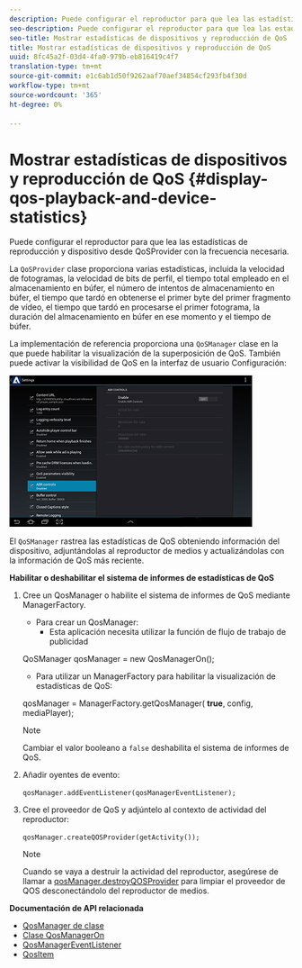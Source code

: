 ```yaml
---
description: Puede configurar el reproductor para que lea las estadísticas de reproducción y dispositivo desde QoSProvider con la frecuencia necesaria.
seo-description: Puede configurar el reproductor para que lea las estadísticas de reproducción y dispositivo desde QoSProvider con la frecuencia necesaria.
seo-title: Mostrar estadísticas de dispositivos y reproducción de QoS
title: Mostrar estadísticas de dispositivos y reproducción de QoS
uuid: 8fc45a2f-03d4-4fa0-979b-eb816419c4f7
translation-type: tm+mt
source-git-commit: e1c6ab1d50f9262aaf70aef34854cf293fb4f30d
workflow-type: tm+mt
source-wordcount: '365'
ht-degree: 0%

---
```



# Mostrar estadísticas de dispositivos y reproducción de QoS {#display-qos-playback-and-device-statistics}

Puede configurar el reproductor para que lea las estadísticas de reproducción y dispositivo desde QoSProvider con la frecuencia necesaria.

La `QoSProvider` clase proporciona varias estadísticas, incluida la velocidad de fotogramas, la velocidad de bits de perfil, el tiempo total empleado en el almacenamiento en búfer, el número de intentos de almacenamiento en búfer, el tiempo que tardó en obtenerse el primer byte del primer fragmento de vídeo, el tiempo que tardó en procesarse el primer fotograma, la duración del almacenamiento en búfer en ese momento y el tiempo de búfer.

La implementación de referencia proporciona una `QoSManager` clase en la que puede habilitar la visualización de la superposición de QoS. También puede activar la visibilidad de QoS en la interfaz de usuario Configuración:

![](assets/qos-configuration.jpg)

El `QoSManager` rastrea las estadísticas de QoS obteniendo información del dispositivo, adjuntándolas al reproductor de medios y actualizándolas con la información de QoS más reciente.

**Habilitar o deshabilitar el sistema de informes de estadísticas de QoS**

1. Cree un QosManager o habilite el sistema de informes de QoS mediante ManagerFactory.

   * Para crear un QosManager:
      * Esta aplicación necesita utilizar la función de flujo de trabajo de publicidad

   QoSManager qosManager = new QosManagerOn();

   * Para utilizar un ManagerFactory para habilitar la visualización de estadísticas de QoS:

   qosManager = ManagerFactory.getQosManager(
   <b>true</b>, config, mediaPlayer);

   >[!NOTE]
   >
   >Cambiar el valor booleano a `false` deshabilita el sistema de informes de QoS.

2. Añadir oyentes de evento:

   `qosManager.addEventListener(qosManagerEventListener);`

3. Cree el proveedor de QoS y adjúntelo al contexto de actividad del reproductor:

   `qosManager.createQOSProvider(getActivity());`

   >[!NOTE]
   >
   >Cuando se vaya a destruir la actividad del reproductor, asegúrese de llamar a [qosManager.destroyQOSProvider](https://help.adobe.com/en_US/primetime/reference_implementation/android/javadoc/com/adobe/primetime/reference/manager/QosManager.html#destroyQOSProvider()) para limpiar el proveedor de QOS desconectándolo del reproductor de medios.

**Documentación de API relacionada**

* [QosManager de clase](https://help.adobe.com/en_US/primetime/api/reference_implementation/android/javadoc/com/adobe/primetime/reference/manager/QosManager.html)
* [Clase QosManagerOn](https://help.adobe.com/en_US/primetime/api/reference_implementation/android/javadoc/com/adobe/primetime/reference/manager/QosManagerOn.html)
* [QosManagerEventListener](https://help.adobe.com/en_US/primetime/api/reference_implementation/android/javadoc/com/adobe/primetime/reference/manager/QosManager.QosManagerEventListener.html)
* [QosItem](https://help.adobe.com/en_US/primetime/api/reference_implementation/android/javadoc/com/adobe/primetime/reference/manager/QosManager.QosItem.html)
